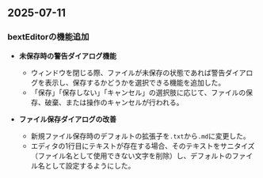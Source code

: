 ## 2025-07-11

### bextEditorの機能追加

- **未保存時の警告ダイアログ機能**
  - ウィンドウを閉じる際、ファイルが未保存の状態であれば警告ダイアログを表示し、保存するかどうかを選択できる機能を追加した。
  - 「保存」「保存しない」「キャンセル」の選択肢に応じて、ファイルの保存、破棄、または操作のキャンセルが行われる。

- **ファイル保存ダイアログの改善**
  - 新規ファイル保存時のデフォルトの拡張子を`.txt`から`.md`に変更した。
  - エディタの1行目にテキストが存在する場合、そのテキストをサニタイズ（ファイル名として使用できない文字を削除）し、デフォルトのファイル名として設定するようにした。
